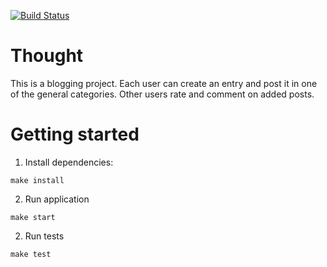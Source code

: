 [![Build Status](https://github.com/Suban05/thought/workflows/CI/badge.svg)](https://github.com/Suban05/thought/actions)

# Thought

This is a blogging project. Each user can create an entry and post it in one of the general categories. Other users rate and comment on added posts.

# Getting started

1. Install dependencies:

```
make install
```

2. Run application

```
make start
```

2. Run tests

```
make test
```
